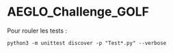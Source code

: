 # AEGLO_Challenge_GOLF

Pour rouler les tests : 
```
python3 -m unittest discover -p "Test*.py" --verbose
```